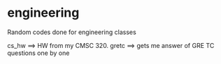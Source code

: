 # engineering
Random codes done for engineering classes

cs_hw ==> HW from my CMSC 320.
gretc ==> gets me answer of GRE TC questions one by one
